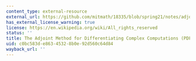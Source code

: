 ```yaml
---
content_type: external-resource
external_url: https://github.com/mitmath/18335/blob/spring21/notes/adjoint/adjoint-intro.pdf
has_external_license_warning: true
license: https://en.wikipedia.org/wiki/All_rights_reserved
status: ''
title: The Adjoint Method for Differentiating Complex Computations (PDF)
uid: c0bc583d-e863-4532-8b0e-92d560c64d84
wayback_url: ''
---
```

